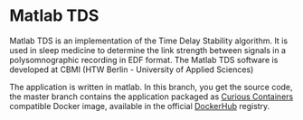 # Matlab TDS

Matlab TDS is an implementation of the Time Delay Stability algorithm. It is used in sleep medicine to determine the link strength between signals in a polysomnographic recording in EDF format. The Matlab TDS software is developed at CBMI (HTW Berlin - University of Applied Sciences)

The application is written in matlab. In this branch, you get the source code, the master branch contains the application packaged as [Curious Containers](https://www.curious-containers.cc) compatible Docker image, available in the official [DockerHub](https://hub.docker.com/r/curiouscontainers/cc-tds-app/) registry.
